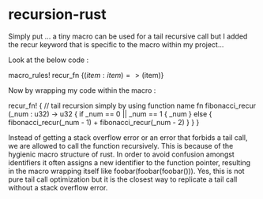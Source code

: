 # recursion-rust

Simply put ... a tiny macro can be used for a tail recursive call but I added the recur keyword that is specific to the macro within my project...

Look at the below code :

  macro_rules! recur_fn {($item:item)=>($item)}
  
 
Now by wrapping my code within the macro :
  
  recur_fn! { // tail recursion simply by using function name
    fn fibonacci_recur (_num : u32) -> u32 {
        if _num == 0 || _num == 1 {
           _num
       } else {
          fibonacci_recur(_num - 1) + fibonacci_recur(_num - 2)
       }
    }
  }

Instead of getting a stack overflow error or an error that forbids a tail call, we are allowed to call the function
recursively. This is because of the hygienic macro structure of rust. In order to avoid confusion amongst identifiers it often assigns a new identifier to the function pointer, resulting in the macro wrapping itself like foobar(foobar(foobar())). Yes, this is not pure tail call optimization but it is the closest way to replicate a tail call without a stack overflow error.

